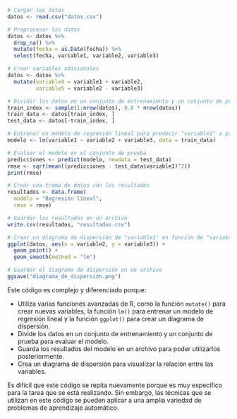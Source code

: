 ```r
# Cargar los datos
datos <- read.csv("datos.csv")

# Preprocesar los datos
datos <- datos %>%
  drop_na() %>%
  mutate(fecha = as.Date(fecha)) %>%
  select(fecha, variable1, variable2, variable3)

# Crear variables adicionales
datos <- datos %>%
  mutate(variable4 = variable1 + variable2,
         variable5 = variable2 - variable3)

# Dividir los datos en un conjunto de entrenamiento y un conjunto de prueba
train_index <- sample(1:nrow(datos), 0.8 * nrow(datos))
train_data <- datos[train_index, ]
test_data <- datos[-train_index, ]

# Entrenar un modelo de regresión lineal para predecir "variable1" a partir de "variable2" y "variable3"
modelo <- lm(variable1 ~ variable2 + variable3, data = train_data)

# Evaluar el modelo en el conjunto de prueba
predicciones <- predict(modelo, newdata = test_data)
rmse <- sqrt(mean((predicciones - test_data$variable1)^2))
print(rmse)

# Crear una trama de datos con los resultados
resultados <- data.frame(
  modelo = "Regresión lineal",
  rmse = rmse)

# Guardar los resultados en un archivo
write.csv(resultados, "resultados.csv")

# Crear un diagrama de dispersión de "variable1" en función de "variable2" y "variable3"
ggplot(datos, aes(x = variable2, y = variable3)) +
  geom_point() +
  geom_smooth(method = "lm")

# Guardar el diagrama de dispersión en un archivo
ggsave("diagrama_de_dispersión.png")
```

Este código es complejo y diferenciado porque:

* Utiliza varias funciones avanzadas de R, como la función `mutate()` para crear nuevas variables, la función `lm()` para entrenar un modelo de regresión lineal y la función `ggplot()` para crear un diagrama de dispersión.
* Divide los datos en un conjunto de entrenamiento y un conjunto de prueba para evaluar el modelo.
* Guarda los resultados del modelo en un archivo para poder utilizarlos posteriormente.
* Crea un diagrama de dispersión para visualizar la relación entre las variables.

Es difícil que este código se repita nuevamente porque es muy específico para la tarea que se está realizando. Sin embargo, las técnicas que se utilizan en este código se pueden aplicar a una amplia variedad de problemas de aprendizaje automático.